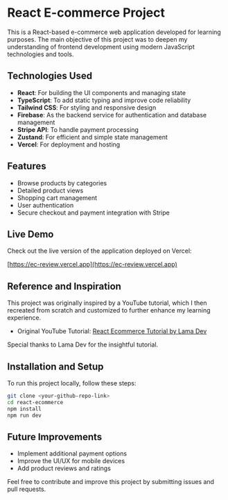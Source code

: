 # React E-commerce Project

This is a React-based e-commerce web application developed for learning purposes. The main objective of this project was to deepen my understanding of frontend development using modern JavaScript technologies and tools.

## Technologies Used

- **React**: For building the UI components and managing state
- **TypeScript**: To add static typing and improve code reliability
- **Tailwind CSS**: For styling and responsive design
- **Firebase**: As the backend service for authentication and database management
- **Stripe API**: To handle payment processing
- **Zustand**: For efficient and simple state management
- **Vercel**: For deployment and hosting

## Features

- Browse products by categories
- Detailed product views
- Shopping cart management
- User authentication
- Secure checkout and payment integration with Stripe

## Live Demo

Check out the live version of the application deployed on Vercel:

[https://ec-review.vercel.app](https://ec-review.vercel.app)

## Reference and Inspiration

This project was originally inspired by a YouTube tutorial, which I then recreated from scratch and customized to further enhance my learning experience.

- Original YouTube Tutorial: [React Ecommerce Tutorial by Lama Dev](https://www.youtube.com/watch?v=JkOaWPFihwo)

Special thanks to Lama Dev for the insightful tutorial.

## Installation and Setup

To run this project locally, follow these steps:

```bash
git clone <your-github-repo-link>
cd react-ecommerce
npm install
npm run dev
```

## Future Improvements

- Implement additional payment options
- Improve the UI/UX for mobile devices
- Add product reviews and ratings

Feel free to contribute and improve this project by submitting issues and pull requests.


